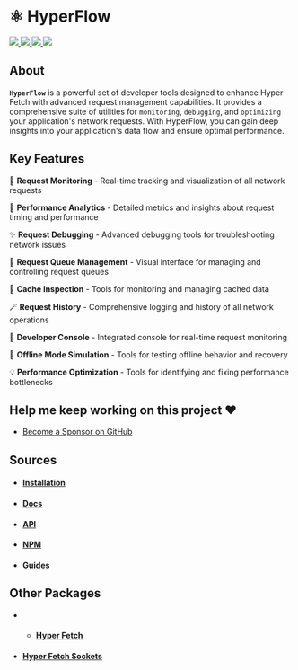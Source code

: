 # ⚛️ HyperFlow

<p>
  <a href="https://bettertyped.com/">
    <img src="https://custom-icon-badges.demolab.com/static/v1?label=&message=BetterTyped&color=333&logo=BT" />
  </a>
  <a href="https://github.com/BetterTyped/hyper-fetch">
    <img src="https://custom-icon-badges.demolab.com/github/stars/BetterTyped/hyper-fetch?logo=star&color=118ab2" />
  </a>
  <a href="https://github.com/BetterTyped/hyper-fetch/blob/main/License.md">
    <img src="https://custom-icon-badges.demolab.com/github/license/BetterTyped/hyper-fetch?logo=law&color=yellow" />
  </a>
  <a href="https://github.com/BetterTyped/hyper-fetch">
    <img src="https://custom-icon-badges.demolab.com/badge/typescript-%23007ACC.svg?logo=typescript&logoColor=white" />
  </a>
</p>

## About

**`HyperFlow`** is a powerful set of developer tools designed to enhance Hyper Fetch with advanced request management
capabilities. It provides a comprehensive suite of utilities for `monitoring`, `debugging`, and `optimizing` your
application's network requests. With HyperFlow, you can gain deep insights into your application's data flow and ensure
optimal performance.

## Key Features

🔮 **Request Monitoring** - Real-time tracking and visualization of all network requests

🎯 **Performance Analytics** - Detailed metrics and insights about request timing and performance

✨ **Request Debugging** - Advanced debugging tools for troubleshooting network issues

🚀 **Request Queue Management** - Visual interface for managing and controlling request queues

💎 **Cache Inspection** - Tools for monitoring and managing cached data

🪄 **Request History** - Comprehensive logging and history of all network operations

🎊 **Developer Console** - Integrated console for real-time request monitoring

🔋 **Offline Mode Simulation** - Tools for testing offline behavior and recovery

<!-- 📡 **Request Interception** - Ability to intercept and modify requests for testing -->

<!-- 🧪 **Testing Utilities** - Built-in tools for testing network behavior -->

<!-- 🎟 **Authentication Flow Debugging** - Specialized tools for debugging auth flows -->

💡 **Performance Optimization** - Tools for identifying and fixing performance bottlenecks

## Help me keep working on this project ❤️

- [Become a Sponsor on GitHub](https://github.com/sponsors/prc5)

## Sources

- #### [Installation](https://hyperfetch.bettertyped.com/docs/getting-started/installation)
- #### [Docs](https://hyperfetch.bettertyped.com/docs/flow/overview)
- #### [API](https://hyperfetch.bettertyped.com/api/)
- #### [NPM](https://www.npmjs.com/package/@hyper-fetch/flow)
- #### [Guides](https://hyperfetch.bettertyped.com/guides/flow/getting-started)

## Other Packages

- - #### [Hyper Fetch](https://github.com/BetterTyped/hyper-fetch/tree/main/packages/core)
- #### [Hyper Fetch Sockets](https://github.com/BetterTyped/hyper-fetch/tree/main/packages/sockets)
